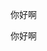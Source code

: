 <div id="animateText_elem">

你好啊

你好啊

</div>

<script>$("#animateText_elem").animateText();</script>
